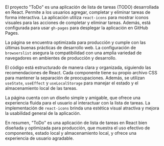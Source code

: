 El proyecto "ToDo" es una aplicación de lista de tareas (TODO) desarrollada en React.
Permite a los usuarios agregar, completar y eliminar tareas de forma interactiva. 
La aplicación utiliza `react-icons` para mostrar iconos visuales para las acciones de completar y eliminar tareas.
Además, está configurada para usar `gh-pages` para desplegar la aplicación en GitHub Pages.

La página se encuentra optimizada para producción y cumple con las últimas buenas prácticas de desarrollo web. 
La configuración de `browserslist` asegura la compatibilidad con una amplia variedad de navegadores en ambientes 
de producción y desarrollo.

El código está estructurado de manera clara y organizada, siguiendo las recomendaciones de React.
Cada componente tiene su propio archivo CSS para mantener la separación de preocupaciones. 
Además, se utilizan `useState`, `useEffect` y `useLocalStorage` para manejar el estado y el 
almacenamiento local de las tareas.

La página cuenta con un diseño simple y amigable, que ofrece una experiencia fluida para el usuario 
al interactuar con la lista de tareas. La implementación de `react-icons` brinda una estética visual
atractiva y mejora la usabilidad general de la aplicación.

En resumen, "ToDo" es una aplicación de lista de tareas en React bien diseñada y optimizada para producción,
que muestra el uso efectivo de componentes, estado local y almacenamiento local, y ofrece una experiencia de
usuario agradable.
